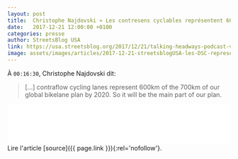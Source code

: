 ```yaml
---
layout: post
title:  Christophe Najdovski « Les contresens cyclables représentent 600km des 700km du Plan Vélo de Paris. »
date:   2017-12-21 12:00:00 +0100
categories: presse
author: StreetsBlog USA
link: https://usa.streetsblog.org/2017/12/21/talking-headways-podcast-vive-la-transportation-revolution/
image: assets/images/articles/2017-12-21-streetsblogUSA-les-DSC-representent-600km-des-700km-du-plan-velo.jpg
---
```


À `00:16:30`, Christophe Najdovski dit:
> [...] contraflow cycling lanes represent 600km of the 700km of our global bikelane plan by 2020. So it will be the main part of our plan.

<iframe style="border: none" src="//html5-player.libsyn.com/embed/episode/id/6077746/height/90/theme/custom/autoplay/no/autonext/no/thumbnail/yes/preload/no/no_addthis/no/direction/backward/render-playlist/no/custom-color/87A93A/" height="90" width="100%" scrolling="no"  allowfullscreen webkitallowfullscreen mozallowfullscreen oallowfullscreen msallowfullscreen></iframe>

<br>
Lire l'article [source]({{ page.link }}){:rel='nofollow'}.
